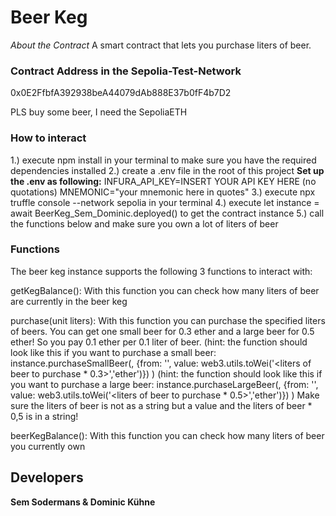 # Beer Keg

*About the Contract*
A smart contract that lets you purchase liters of beer.

### Contract Address in the Sepolia-Test-Network
0x0E2FfbfA392938beA44079dAb888E37b0fF4b7D2

PLS buy some beer, I need the SepoliaETH

### How to interact
1.) execute npm install in your terminal to make sure you have the required dependencies installed
2.) create a .env file in the root of this project
**Set up the .env as following:**
INFURA_API_KEY=INSERT YOUR API KEY HERE (no quotations)
MNEMONIC="your mnemonic here in quotes"
3.) execute npx truffle console --network sepolia in your terminal
4.) execute let instance = await BeerKeg_Sem_Dominic.deployed() to get the contract instance
5.) call the functions below and make sure you own a lot of liters of beer

### Functions
The beer keg instance supports the following 3 functions to interact with:

getKegBalance(): With this function you can check how many liters of beer are currently in the beer keg

purchase(unit liters): With this function you can purchase the specified liters of beers. You can get one small beer for  0.3 ether and a large beer for 0.5 ether! So you pay 0.1 ether per 0.1 liter of beer.
(hint: the function should look like this if you want to purchase a small beer: instance.purchaseSmallBeer(<liters of beer to purchase>, {from: '<your-metamaskAccount-public-address>', value: web3.utils.toWei('<liters of beer to purchase * 0.3>','ether')}) )
(hint: the function should look like this if you want to purchase a large beer: instance.purchaseLargeBeer(<liters of beer to purchase>, {from: '<your-metamaskAccount-public-address>', value: web3.utils.toWei('<liters of beer to purchase * 0.5>','ether')}) )
Make sure the liters of beer is not as a string but a value and the liters of beer * 0,5 is in a string!

beerKegBalance(<your-metamaksAccount-public-address>): With this function you can check how many liters of beer you currently own

## Developers
**Sem Sodermans & Dominic Kühne**

